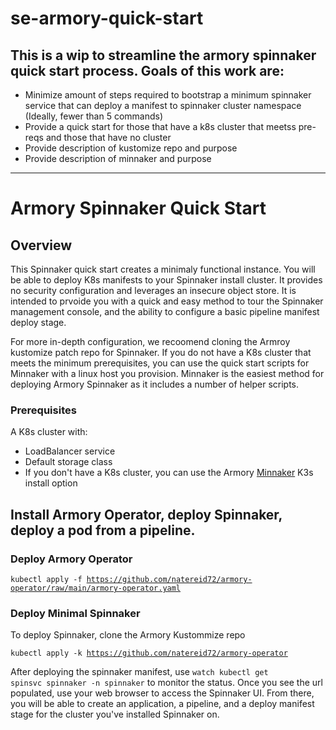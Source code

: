 # se-armory-quick-start

## This is a wip to streamline the armory spinnaker quick start process. Goals of this work are:
* Minimize amount of steps required to bootstrap a minimum spinnaker service that can deploy a manifest to spinnaker cluster namespace (Ideally, fewer than 5 commands)
* Provide a quick start for those that have a k8s cluster that meetss pre-reqs and those that have no cluster
* Provide description of kustomize repo and purpose
* Provide description of minnaker and purpose

------------------
# Armory Spinnaker Quick Start

## Overview

This Spinnaker quick start creates a minimaly functional instance. You will be able to deploy K8s manifests to your Spinnaker install cluster. It provides no security configuration and leverages an insecure object store. It is intended to prvoide you with a quick and easy method to tour the Spinnaker management console, and the ability to configure a basic pipeline manifest deploy stage.

For more in-depth configuration, we recoomend cloning the Armroy kustomize patch repo for Spinnaker. If you do not have a K8s cluster that meets the minimum prerequisites, you can use the quick start scripts for Minnaker with a linux host you provision. Minnaker is the easiest method for deploying Armory Spinnaker as it includes a number of helper scripts.

### Prerequisites

A K8s cluster with:
* LoadBalancer service
* Default storage class
* If you don't have a K8s cluster, you can use the Armory [Minnaker](https://github.com/armory/minnaker) K3s install option

## Install Armory Operator, deploy Spinnaker, deploy a pod from a pipeline.

### Deploy Armory Operator

<code>kubectl apply -f https://github.com/natereid72/armory-operator/raw/main/armory-operator.yaml</code>

### Deploy Minimal Spinnaker

To deploy Spinnaker, clone the Armory Kustommize repo

<code>kubectl apply -k https://github.com/natereid72/armory-operator</code>

After deploying the spinnaker manifest, use <code>watch kubectl get spinsvc spinnaker -n spinnaker</code> to monitor the status. Once you see the url populated, use your web browser to access the Spinnaker UI. From there, you will be able to create an application, a pipeline, and a deploy manifest stage for the cluster you've installed Spinnaker on.
